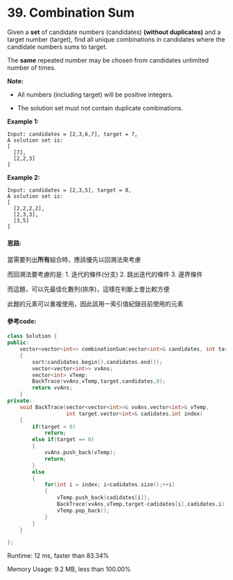 # 39. Combination Sum

Given a **set** of candidate numbers (candidates) **(without duplicates)** and a target number (target), find all unique combinations in candidates where the candidate numbers sums to target.

The **same** repeated number may be chosen from candidates unlimited number of times.

**Note:**

* All numbers (including target) will be positive integers.

* The solution set must not contain duplicate combinations.

**Example 1:**

    Input: candidates = [2,3,6,7], target = 7,
    A solution set is:
    [
      [7],
      [2,2,3]
    ]
    
**Example 2:**

    Input: candidates = [2,3,5], target = 8,
    A solution set is:
    [
      [2,2,2,2],
      [2,3,3],
      [3,5]
    ]

#### 思路:

當需要列出**所有**組合時，應該優先以回溯法來考慮

而回溯法要考慮的是: 1. 迭代的條件(分支) 2. 跳出迭代的條件 3. 邊界條件

而這題，可以先最佳化數列(排序)，這樣在判斷上會比較方便

此題的元素可以重複使用，因此該用一索引值紀錄目前使用的元素


#### 參考code:

```cpp
class Solution {
public:
    vector<vector<int>> combinationSum(vector<int>& candidates, int target) 
    {   
        sort(candidates.begin(),candidates.end());
        vector<vector<int>> vvAns;
        vector<int> vTemp;
        BackTrace(vvAns,vTemp,target,candidates,0);
        return vvAns;
    }
private:
    void BackTrace(vector<vector<int>>& vvAns,vector<int>& vTemp,
                   int target,vector<int>& cadidates,int index)
    {
        if(target < 0)
            return;
        else if(target == 0)
        {
            vvAns.push_back(vTemp);
            return;
        }
        else
        {
            for(int i = index; i<cadidates.size();++i)
            {
                vTemp.push_back(cadidates[i]);
                BackTrace(vvAns,vTemp,target-cadidates[i],cadidates,i);
                vTemp.pop_back();
            }
        }
    }

};
```

Runtime: 12 ms, faster than 83.34%

Memory Usage: 9.2 MB, less than 100.00%

